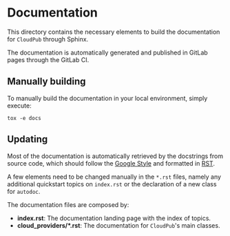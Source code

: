 # Documentation

This directory contains the necessary elements to build the documentation for `CloudPub` through Sphinx.

The documentation is automatically generated and published in GitLab pages through the GitLab CI.

## Manually building

To manually build the documentation in your local environment, simply execute:

```{bash}
tox -e docs
```

## Updating

Most of the documentation is automatically retrieved by the docstrings from source code, which should
follow the [Google Style](https://sphinxcontrib-napoleon.readthedocs.io/en/latest/example_google.html)
and formatted in [RST](https://docutils.sourceforge.io/rst.html).

A few elements need to be changed manually in the `*.rst` files, namely any additional quickstart topics
on `index.rst` or the declaration of a new class for `autodoc`.

The documentation files are composed by:

- **index.rst**: The documentation landing page with the index of topics.
- **cloud_providers/*.rst**: The documentation for `CloudPub`'s main classes.
